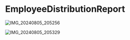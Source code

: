 # EmployeeDistributionReport

![IMG_20240805_205256](https://github.com/user-attachments/assets/0d34e204-33c9-4f56-bf61-7ad83542289a)


![IMG_20240805_205329](https://github.com/user-attachments/assets/7ecf0e5d-db6c-470e-8cbe-1d160cc87505)

